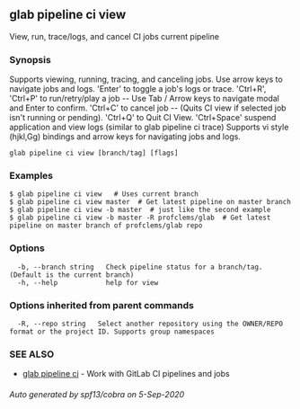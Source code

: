 ## glab pipeline ci view

View, run, trace/logs, and cancel CI jobs current pipeline

### Synopsis

Supports viewing, running, tracing, and canceling jobs.
Use arrow keys to navigate jobs and logs.
'Enter' to toggle a job's logs or trace.
'Ctrl+R', 'Ctrl+P' to run/retry/play a job -- Use Tab / Arrow keys to navigate modal and Enter to confirm.
'Ctrl+C' to cancel job -- (Quits CI view if selected job isn't running or pending).
'Ctrl+Q' to Quit CI View.
'Ctrl+Space' suspend application and view logs (similar to glab pipeline ci trace)
Supports vi style (hjkl,Gg) bindings and arrow keys for navigating jobs and logs.


```
glab pipeline ci view [branch/tag] [flags]
```

### Examples

```
$ glab pipeline ci view   # Uses current branch
$ glab pipeline ci view master  # Get latest pipeline on master branch
$ glab pipeline ci view -b master  # just like the second example
$ glab pipeline ci view -b master -R profclems/glab  # Get latest pipeline on master branch of profclems/glab repo

```

### Options

```
  -b, --branch string   Check pipeline status for a branch/tag. (Default is the current branch)
  -h, --help            help for view
```

### Options inherited from parent commands

```
  -R, --repo string   Select another repository using the OWNER/REPO format or the project ID. Supports group namespaces
```

### SEE ALSO

* [glab pipeline ci](glab_pipeline_ci.md)	 - Work with GitLab CI pipelines and jobs

###### Auto generated by spf13/cobra on 5-Sep-2020
